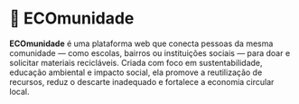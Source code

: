 # 🌱 ECOmunidade

**ECOmunidade** é uma plataforma web que conecta pessoas da mesma comunidade — como escolas, bairros ou instituições sociais — para doar e solicitar materiais recicláveis. Criada com foco em sustentabilidade, educação ambiental e impacto social, ela promove a reutilização de recursos, reduz o descarte inadequado e fortalece a economia circular local.
